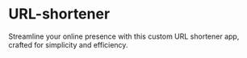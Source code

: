 # URL-shortener
Streamline your online presence with this custom URL shortener app, crafted for simplicity and efficiency.
